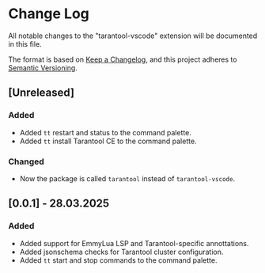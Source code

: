 # Change Log

All notable changes to the "tarantool-vscode" extension will be documented in this file.

The format is based on [Keep a Changelog](https://keepachangelog.com/en/1.1.0/),
and this project adheres to [Semantic Versioning](https://semver.org/spec/v2.0.0.html).

## [Unreleased]

### Added

- Added `tt` restart and status to the command palette.
- Added `tt` install Tarantool CE to the command palette.

### Changed

- Now the package is called `tarantool` instead of `tarantool-vscode`.

## [0.0.1] - 28.03.2025

### Added

- Added support for EmmyLua LSP and Tarantool-specific annottations.
- Added jsonschema checks for Tarantool cluster configuration.
- Added `tt` start and stop commands to the command palette.
